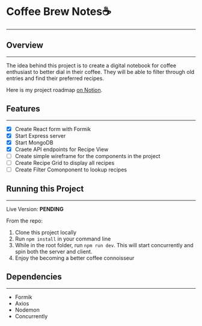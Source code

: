 # Coffee Brew Notes☕️

---

## Overview

---

The idea behind this project is to create a digital notebook for coffee enthusiast to better dial in their coffee. They will be able to filter through old entries and find their preferred recipes.

Here is my project roadmap [on Notion](https://www.notion.so/Coffee-App-38a19ea55f714a33874ca197f000e241).

## Features

---

- [x] Create React form with Formik
- [x] Start Express server
- [x] Start MongoDB
- [x] Craete API endpoints for Recipe View
- [ ] Create simple wireframe for the components in the project
- [ ] Create Recipe Grid to display all recipes
- [ ] Create Filter Comonponent to lookup recipes

## Running this Project

---

Live Version: **PENDING**

From the repo:

1. Clone this project locally
2. Run `npm install` in your command line
3. While in the root folder, run `npm run dev`. This will start concurrently and spin both the server and client.
4. Enjoy the becoming a better coffee connoisseur

## Dependencies

---

- Formik
- Axios
- Nodemon
- Concurrently
